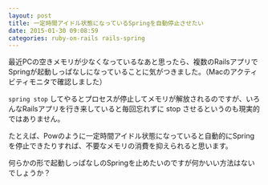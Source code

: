 ```yaml
---
layout: post
title: 一定時間アイドル状態になっているSpringを自動停止させたい
date: 2015-01-30 09:08:59
categories: ruby-on-rails rails-spring
---
```

<p>最近PCの空きメモリが少なくなっているなあと思ったら、複数のRailsアプリでSpringが起動しっぱなしになっていることに気がつきました。（Macのアクティビティモニタで確認しました）</p>

<p><code>spring stop</code> してやるとプロセスが停止してメモリが解放されるのですが、いろんなRailsアプリを行き来していると毎回忘れずに stop させるというのも現実的ではありません。</p>

<p>たとえば、Powのように一定時間アイドル状態になっていると自動的にSpringを停止できたりすれば、不要なメモリの消費を抑えられると思います。</p>

<p>何らかの形で起動しっぱなしのSpringを止めたいのですが何かいい方法はないでしょうか？</p>
